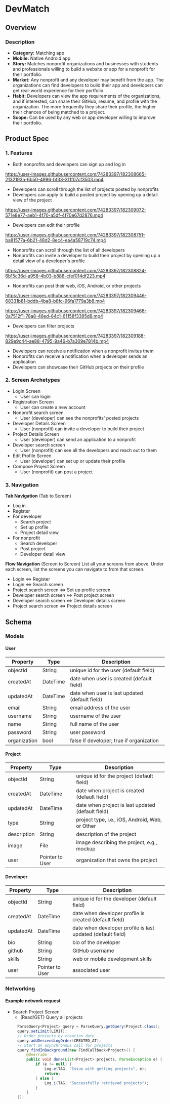 # DevMatch


## Overview
### Description
- **Category:** Matching app
- **Mobile:** Native Android app
- **Story:** Matches nonprofit organizations and businesses with students and professionals willing to build a website or app for a nonprofit for their portfolio.
- **Market:** Any nonprofit and any developer may benefit from the app. The organizations can find developers to build their app and developers can get real-world experience for their portfolio. 
- **Habit:** Developers can view the app requirements of the organizations, and if interested, can share their GitHub, resume, and profile with the organization. The more frequently they share their profile, the higher their chances of being matched to a project. 
- **Scope:** Can be used by any web or app developer willing to improve their portfolio.

## Product Spec

### 1. Features

* Both nonprofits and developers can sign up and log in


https://user-images.githubusercontent.com/74283397/182308665-2132193a-6b50-4996-bf33-311f07cf3503.mp4


* Developers can scroll through the list of projects posted by nonprofits
* Developers can apply to build a posted project by opening up a detail view of the project


https://user-images.githubusercontent.com/74283397/182309072-571e8e77-aeb1-4f70-a5df-4f70e67d2876.mp4


* Developers can edit their profile 


https://user-images.githubusercontent.com/74283397/182308751-ba81577a-6b21-48d2-8ec4-ea4a58719c74.mp4


* Nonprofits can scroll through the list of all developers
* Nonprofits can invite a developer to build their project by opening up a detail view of a developer's profile


https://user-images.githubusercontent.com/74283397/182308824-6b15c36d-a958-4b03-b888-cfef014df223.mp4


* Nonprofits can post their web, iOS, Android, or other projects


https://user-images.githubusercontent.com/74283397/182309446-68331b81-bddb-4ba8-b8fc-96fa1779a3b8.mp4


https://user-images.githubusercontent.com/74283397/182309468-0a7512f1-78a8-48ed-84c1-61158f3395d8.mp4


* Developers can filter projects


https://user-images.githubusercontent.com/74283397/182309188-829e9c44-ae88-4795-9a46-b7a309e7814b.mp4

* Developers can receive a notification when a nonprofit invites them
* Nonprofits can receive a notification when a developer sends an application
* Developers can showcase their GitHub projects on their profile

### 2. Screen Archetypes

* Login Screen
   * User can login
* Registration Screen
   * User can create a new account
 * Nonprofit search screen
   * User (developer) can see the nonprofits' posted projects
 * Developer Details Screen
     * User (nonprofit) can invite a developer to build their project
 * Project Details Screen
     * User (developer) can send an application to a nonprofit
 * Developer search screen
   * User (nonprofit) can see all the developers and reach out to them
 * Edit Profile Screen
   * User (developer) can set up or update their profile
 * Compose Project Screen
   * User (nonprofit) can post a project 

### 3. Navigation

**Tab Navigation** (Tab to Screen)

* Log in
* Register
* For developer
    * Search project
    * Set up profile
    * Project detail view
* For nonprofit
    * Search developer
    * Post project
    * Developer detail view

**Flow Navigation** (Screen to Screen)
List all your screens from above. Under each screen, list the screens you can navigate to from that screen.

* Login <=> Register
* Login <=> Search screen
* Project search screen <=> Set up profile screen
* Developer search screen <=> Post project screen
* Developer search screen <=> Developer details screen
* Project search screen <=> Project details screen


## Schema 
### Models
#### User

   | Property      | Type           | Description |
   | ------------- | --------       | ------------|
   | objectId      | String         | unique id for the user (default field) |
   | createdAt     | DateTime       | date when user is created (default field) |
   | updatedAt     | DateTime       | date when user is last updated (default field) |
   | email         | String         | email address of the user |
   | username      | String         | username of the user |
   | name          | String         | full name of the user |
   | password      | String         | user password |
   | organization  | bool           | false if developer; true if organization |
   
   
#### Project

   | Property      | Type           | Description |
   | ------------- | --------       | ------------|
   | objectId      | String         | unique id for the project (default field) |
   | createdAt     | DateTime       | date when project is created (default field) |
   | updatedAt     | DateTime       | date when project is last updated (default field) |
   | type          | String         | project type, i.e., iOS, Android, Web, or Other |
   | description   | String         | description of the project |
   | image         | File           | image describing the project, e.g., mockup |
   | user         | Pointer to User           | organization that owns the project |

#### Developer

   | Property      | Type           | Description |
   | ------------- | --------       | ------------|
   | objectId      | String         | unique id for the developer (default field) |
   | createdAt     | DateTime       | date when developer profile is created (default field) |
   | updatedAt     | DateTime       | date when developer profile is last updated (default field) |
   | bio           | String         | bio of the developer |
   | github        | String         | GitHub username |
   | skills        | String         | web or mobile development skills |
   | user          | Pointer to User| associated user |
   
   
   
   
### Networking
#### Example network request
   - Search Project Screen
      - (Read/GET) Query all projects
      ```java
        ParseQuery<Project> query = ParseQuery.getQuery(Project.class);
        query.setLimit(LIMIT);
        // Order projects by creation date
        query.addDescendingOrder(CREATED_AT);
        // Start an asynchronous call for projects
        query.findInBackground(new FindCallback<Project>() {
            @Override
            public void done(List<Project> projects, ParseException e) {
                if (e != null) {
                    Log.e(TAG, "Issue with getting projects", e);
                    return;
                } else {
                    Log.i(TAG, "Successfully retrieved projects");
                }
            }
        });
     ```
